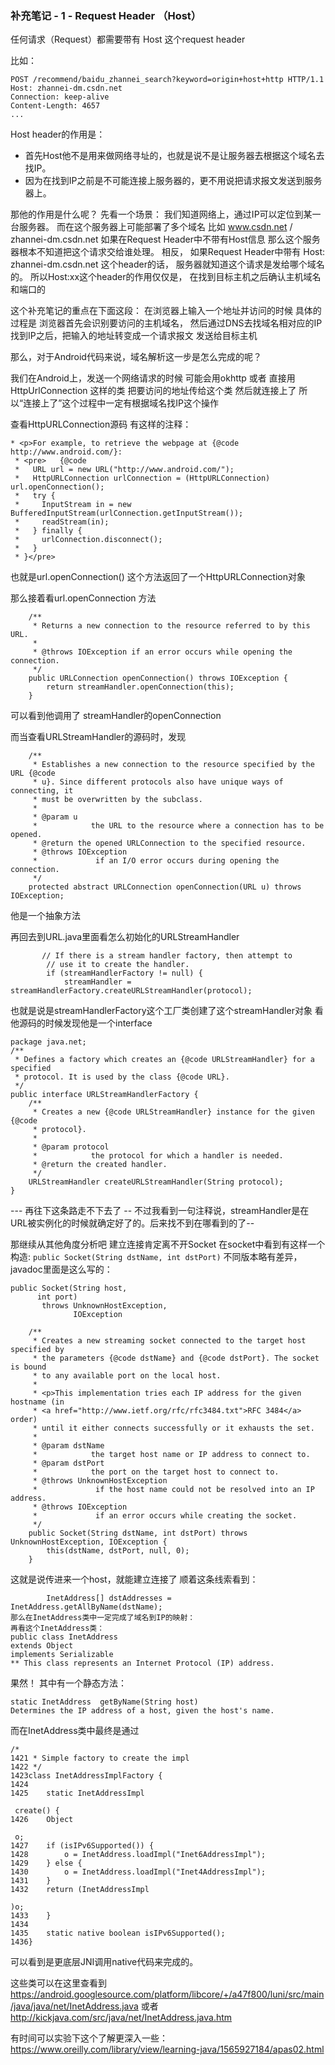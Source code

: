 ### 补充笔记 - 1 - Request Header （Host）

任何请求（Request）都需要带有 Host 这个request header

比如：
```
POST /recommend/baidu_zhannei_search?keyword=origin+host+http HTTP/1.1
Host: zhannei-dm.csdn.net
Connection: keep-alive
Content-Length: 4657
...
```

Host header的作用是：
- 首先Host他不是用来做网络寻址的，也就是说不是让服务器去根据这个域名去找IP。
- 因为在找到IP之前是不可能连接上服务器的，更不用说把请求报文发送到服务器上。

那他的作用是什么呢？
先看一个场景：
我们知道网络上，通过IP可以定位到某一台服务器。
而在这个服务器上可能部署了多个域名
比如 www.csdn.net /  zhannei-dm.csdn.net
如果在Request Header中不带有Host信息
那么这个服务器根本不知道把这个请求交给谁处理。
相反，
如果Request Header中带有
Host: zhannei-dm.csdn.net
这个header的话，
服务器就知道这个请求是发给哪个域名的。
所以Host:xx这个header的作用仅仅是，
在找到目标主机之后确认主机域名和端口的

这个补充笔记的重点在下面这段：
在浏览器上输入一个地址并访问的时候
具体的过程是
浏览器首先会识别要访问的主机域名，
然后通过DNS去找域名相对应的IP
找到IP之后，把输入的地址转变成一个请求报文
发送给目标主机

那么，对于Android代码来说，域名解析这一步是怎么完成的呢？

我们在Android上，发送一个网络请求的时候
可能会用okhttp 或者 直接用HttpUrlConnection 这样的类
把要访问的地址传给这个类 然后就连接上了
所以“连接上了”这个过程中一定有根据域名找IP这个操作

查看HttpURLConnection源码
有这样的注释：
```
* <p>For example, to retrieve the webpage at {@code http://www.android.com/}:
 * <pre>   {@code
 *   URL url = new URL("http://www.android.com/");
 *   HttpURLConnection urlConnection = (HttpURLConnection) url.openConnection();
 *   try {
 *     InputStream in = new BufferedInputStream(urlConnection.getInputStream());
 *     readStream(in);
 *   } finally {
 *     urlConnection.disconnect();
 *   }
 * }</pre>
```
也就是url.openConnection() 这个方法返回了一个HttpURLConnection对象

那么接着看url.openConnection 方法
```
    /**
     * Returns a new connection to the resource referred to by this URL.
     *
     * @throws IOException if an error occurs while opening the connection.
     */
    public URLConnection openConnection() throws IOException {
        return streamHandler.openConnection(this);
    }
```

可以看到他调用了 streamHandler的openConnection

而当查看URLStreamHandler的源码时，发现
```
    /**
     * Establishes a new connection to the resource specified by the URL {@code
     * u}. Since different protocols also have unique ways of connecting, it
     * must be overwritten by the subclass.
     *
     * @param u
     *            the URL to the resource where a connection has to be opened.
     * @return the opened URLConnection to the specified resource.
     * @throws IOException
     *             if an I/O error occurs during opening the connection.
     */
    protected abstract URLConnection openConnection(URL u) throws IOException;
```

他是一个抽象方法

再回去到URL.java里面看怎么初始化的URLStreamHandler
```
       // If there is a stream handler factory, then attempt to
        // use it to create the handler.
        if (streamHandlerFactory != null) {
            streamHandler = streamHandlerFactory.createURLStreamHandler(protocol);
```
也就是说是streamHandlerFactory这个工厂类创建了这个streamHandler对象
看他源码的时候发现他是一个interface
```
package java.net;
/**
 * Defines a factory which creates an {@code URLStreamHandler} for a specified
 * protocol. It is used by the class {@code URL}.
 */
public interface URLStreamHandlerFactory {
    /**
     * Creates a new {@code URLStreamHandler} instance for the given {@code
     * protocol}.
     *
     * @param protocol
     *            the protocol for which a handler is needed.
     * @return the created handler.
     */
    URLStreamHandler createURLStreamHandler(String protocol);
}
```
--- 再往下这条路走不下去了 -- 不过我看到一句注释说，streamHandler是在URL被实例化的时候就确定好了的。后来找不到在哪看到的了--

那继续从其他角度分析吧
建立连接肯定离不开Socket
在socket中看到有这样一个构造:
`public Socket(String dstName, int dstPort)`
不同版本略有差异，javadoc里面是这么写的：
```
public Socket(String host,
      int port)
       throws UnknownHostException,
              IOException

    /**
     * Creates a new streaming socket connected to the target host specified by
     * the parameters {@code dstName} and {@code dstPort}. The socket is bound
     * to any available port on the local host.
     *
     * <p>This implementation tries each IP address for the given hostname (in
     * <a href="http://www.ietf.org/rfc/rfc3484.txt">RFC 3484</a> order)
     * until it either connects successfully or it exhausts the set.
     *
     * @param dstName
     *            the target host name or IP address to connect to.
     * @param dstPort
     *            the port on the target host to connect to.
     * @throws UnknownHostException
     *             if the host name could not be resolved into an IP address.
     * @throws IOException
     *             if an error occurs while creating the socket.
     */
    public Socket(String dstName, int dstPort) throws UnknownHostException, IOException {
        this(dstName, dstPort, null, 0);
    }
```
这就是说传进来一个host，就能建立连接了
顺着这条线索看到：
```
        InetAddress[] dstAddresses = InetAddress.getAllByName(dstName);
那么在InetAddress类中一定完成了域名到IP的映射：
再看这个InetAddress类：
public class InetAddress
extends Object
implements Serializable
** This class represents an Internet Protocol (IP) address.
```
果然！
其中有一个静态方法：
```
static InetAddress	getByName(String host)
Determines the IP address of a host, given the host's name.
```
而在InetAddress类中最终是通过
```
/*
1421 * Simple factory to create the impl
1422 */
1423class InetAddressImplFactory {
1424
1425    static InetAddressImpl 

 create() {
1426    Object 

 o;
1427    if (isIPv6Supported()) {
1428        o = InetAddress.loadImpl("Inet6AddressImpl");
1429    } else {
1430        o = InetAddress.loadImpl("Inet4AddressImpl");
1431    }
1432    return (InetAddressImpl 

)o;
1433    }
1434
1435    static native boolean isIPv6Supported();
1436}
```

可以看到是更底层JNI调用native代码来完成的。

这些类可以在这里查看到
https://android.googlesource.com/platform/libcore/+/a47f800/luni/src/main/java/java/net/InetAddress.java
或者
http://kickjava.com/src/java/net/InetAddress.java.htm





有时间可以实验下这个了解更深入一些：
https://www.oreilly.com/library/view/learning-java/1565927184/apas02.html


